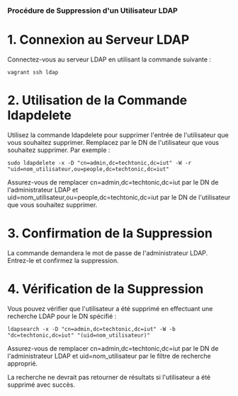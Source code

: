 ### Procédure de Suppression d'un Utilisateur LDAP

# 1. Connexion au Serveur LDAP
Connectez-vous au serveur LDAP en utilisant la commande suivante :
```
vagrant ssh ldap
```

# 2. Utilisation de la Commande ldapdelete
Utilisez la commande ldapdelete pour supprimer l'entrée de l'utilisateur que vous souhaitez supprimer. Remplacez <dn> par le DN de l'utilisateur que vous souhaitez supprimer. Par exemple :

```
sudo ldapdelete -x -D "cn=admin,dc=techtonic,dc=iut" -W -r "uid=nom_utilisateur,ou=people,dc=techtonic,dc=iut"
```
Assurez-vous de remplacer cn=admin,dc=techtonic,dc=iut par le DN de l'administrateur LDAP et uid=nom_utilisateur,ou=people,dc=techtonic,dc=iut par le DN de l'utilisateur que vous souhaitez supprimer.

# 3. Confirmation de la Suppression
La commande demandera le mot de passe de l'administrateur LDAP. Entrez-le et confirmez la suppression.

# 4. Vérification de la Suppression
Vous pouvez vérifier que l'utilisateur a été supprimé en effectuant une recherche LDAP pour le DN spécifié :

```
ldapsearch -x -D "cn=admin,dc=techtonic,dc=iut" -W -b "dc=techtonic,dc=iut" "(uid=nom_utilisateur)"
```
Assurez-vous de remplacer cn=admin,dc=techtonic,dc=iut par le DN de l'administrateur LDAP et uid=nom_utilisateur par le filtre de recherche approprié.

La recherche ne devrait pas retourner de résultats si l'utilisateur a été supprimé avec succès.